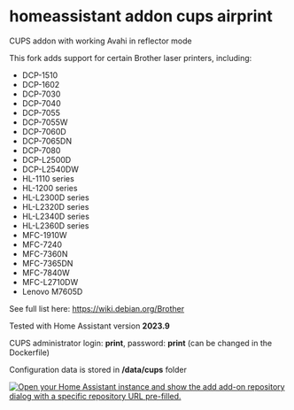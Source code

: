 # homeassistant addon cups airprint
CUPS addon with working Avahi in reflector mode 

This fork adds support for certain Brother laser printers, including:
 - DCP-1510
 - DCP-1602
 - DCP-7030
 - DCP-7040
 - DCP-7055
 - DCP-7055W
 - DCP-7060D
 - DCP-7065DN
 - DCP-7080
 - DCP-L2500D
 - DCP-L2540DW
 - HL-1110 series
 - HL-1200 series
 - HL-L2300D series
 - HL-L2320D series
 - HL-L2340D series
 - HL-L2360D series
 - MFC-1910W
 - MFC-7240
 - MFC-7360N
 - MFC-7365DN
 - MFC-7840W
 - MFC-L2710DW
 - Lenovo M7605D 

See full list here: https://wiki.debian.org/Brother

Tested with Home Assistant version **2023.9**

CUPS administrator login: **print**, password: **print** (can be changed in the Dockerfile)

Configuration data is stored in **/data/cups** folder

[![Open your Home Assistant instance and show the add add-on repository dialog with a specific repository URL pre-filled.](https://my.home-assistant.io/badges/supervisor_add_addon_repository.svg)](https://my.home-assistant.io/redirect/supervisor_add_addon_repository/?repository_url=https%3A%2F%2Fgithub.com%2FArendJanKramer%2Fhomeassistant-addon-cups-airprint)
